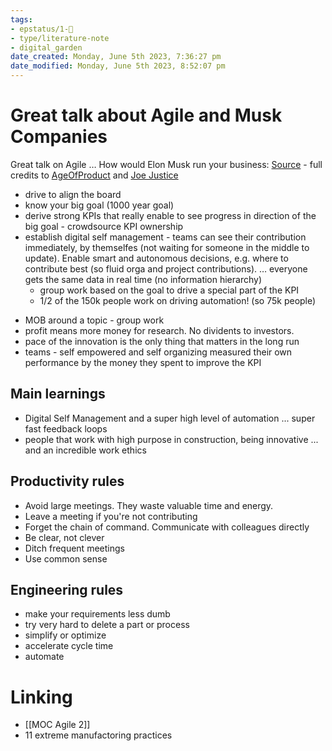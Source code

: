 ```yaml
---
tags: 
- epstatus/1-🌱
- type/literature-note
- digital_garden
date_created: Monday, June 5th 2023, 7:36:27 pm
date_modified: Monday, June 5th 2023, 8:52:07 pm
---
```

# Great talk about Agile and Musk Companies
Great talk on Agile … How would Elon Musk run your business: [Source](https://www.youtube.com/watch?v=w9koMbfO6_s)  - full credits to [AgeOfProduct](https://age-of-product.com/) and [Joe Justice](https://www.youtube.com/c/JoeJustice0/videos)

+ drive to align the board
+ know your big goal (1000 year goal)
+ derive strong KPIs that really enable to see progress in direction of the big goal - crowdsource KPI ownership
+ establish digital self management - teams can see their contribution immediately, by themselfes (not waiting for someone in the middle to update). Enable smart and autonomous decisions, e.g. where to contribute best (so fluid orga and project contributions).   … everyone gets the same data in real time (no information hierarchy)
	+ group work based on the goal to drive a special part of the KPI
	+ 1/2 of the 150k people work on driving automation! (so 75k people)
* MOB around a topic - group work
* profit means more money for research. No dividents to investors.
* pace of the innovation is the only thing that matters in the long run
* teams - self empowered and self organizing measured their own performance by the money they spent to improve the KPI

## Main learnings
+ Digital Self Management and a super high level of automation ... super fast feedback loops
+ people that work with high purpose in construction, being innovative ... and an incredible work ethics

## Productivity rules
+ Avoid large meetings. They waste valuable time and energy.
+ Leave a meeting if you're not contributing
+ Forget the chain of command. Communicate with colleagues directly
+ Be clear, not clever
+ Ditch frequent meetings
+ Use common sense

## Engineering rules
+ make your requirements less dumb
+ try very hard to delete a part or process
+ simplify or optimize
+ accelerate cycle time
+ automate

# Linking
+ [[MOC Agile 2]]
+ 11 extreme manufactoring practices

